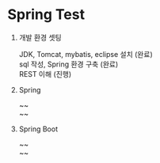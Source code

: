 # Spring Test
<ol>
  <li>개발 환경 셋팅</li>
    <p>JDK, Tomcat, mybatis, eclipse 설치 (완료) <br>
      sql 작성, Spring 환경 구축 (완료) <br>
      REST 이해 (진행) </p>
  <li>Spring</li>
    <p>~~<br>
      ~~</p>
  <li>Spring Boot</li>
    <p>~~<br>
      ~~</p>
</ol>
